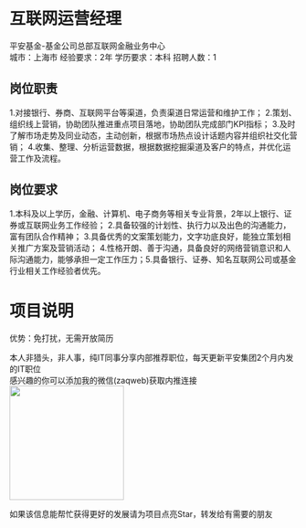 # 互联网运营经理
平安基金-基金公司总部互联网金融业务中心  
城市：上海市 经验要求：2年 学历要求：本科  招聘人数：1

## 岗位职责
1.对接银行、券商、互联网平台等渠道，负责渠道日常运营和维护工作；
   2.策划、组织线上营销，协助团队推进重点项目落地，协助团队完成部门KPI指标；
   3.及时了解市场走势及同业动态，主动创新，根据市场热点设计话题内容并组织社交化营销；
   4.收集、整理、分析运营数据，根据数据挖掘渠道及客户的特点，并优化运营工作及流程。

## 岗位要求
1.本科及以上学历，金融、计算机、电子商务等相关专业背景，2年以上银行、证券或互联网业务工作经验；
   2.具备较强的计划性、执行力以及出色的沟通能力，富有团队合作精神；
   3.具备优秀的文案策划能力，文字功底良好，能独立策划相关推广方案及营销活动；
   4.性格开朗、善于沟通，具备良好的网络营销意识和人际沟通能力，能够承担一定工作压力；5.具备银行、证券、知名互联网公司或基金行业相关工作经验者优先。

# 项目说明

优势：免打扰，无需开放简历

本人非猎头，非人事，纯IT同事分享内部推荐职位，每天更新平安集团2个月内发的IT职位  
感兴趣的你可以添加我的微信(zaqweb)获取内推连接  
<img src="https://github.com/zaqweb/PA-IT-JOBS/blob/master/WechatICode.jpeg"  height="200" width="200">

如果该信息能帮忙获得更好的发展请为项目点亮Star，转发给有需要的朋友




